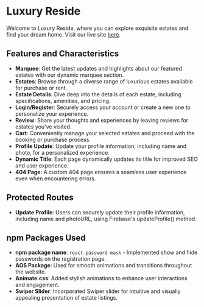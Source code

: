 # Luxury Reside

Welcome to Luxury Reside, where you can explore exquisite estates and find your dream home. Visit our live site [here](https://luxury-reside.web.app/).

## Features and Characteristics
- **Marquee**: Get the latest updates and highlights about our featured estates with our dynamic marquee section.
- **Estates**: Browse through a diverse range of luxurious estates available for purchase or rent.
- **Estate Details**: Dive deep into the details of each estate, including specifications, amenities, and pricing.
- **Login/Register**: Securely access your account or create a new one to personalize your experience.
- **Review**: Share your thoughts and experiences by leaving reviews for estates you've visited.
- **Cart**: Conveniently manage your selected estates and proceed with the booking or purchase process.
- **Profile Update**: Update your profile information, including name and photo, for a personalized experience.
- **Dynamic Title**: Each page dynamically updates its title for improved SEO and user experience.
- **404 Page**: A custom 404 page ensures a seamless user experience even when encountering errors.

## Protected Routes
- **Update Profile**: Users can securely update their profile information, including name and photoURL, using Firebase's updateProfile() method.

## npm Packages Used
- **npm package name**: `react-password-mask` - Implemented show and hide passwords on the registration page.
- **AOS Package**: Used for smooth animations and transitions throughout the website.
- **Animate.css**: Added stylish animations to enhance user interactions and engagement.
- **Swiper Slider**: Incorporated Swiper slider for intuitive and visually appealing presentation of estate listings.


